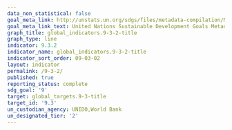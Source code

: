 ```yaml
---
data_non_statistical: false
goal_meta_link: http://unstats.un.org/sdgs/files/metadata-compilation/Metadata-Goal-9.pdf
goal_meta_link_text: United Nations Sustainable Development Goals Metadata (pdf 663kB)
graph_title: global_indicators.9-3-2-title
graph_type: line
indicator: 9.3.2
indicator_name: global_indicators.9-3-2-title
indicator_sort_order: 09-03-02
layout: indicator
permalink: /9-3-2/
published: true
reporting_status: complete
sdg_goal: '9'
target: global_targets.9-3-title
target_id: '9.3'
un_custodian_agency: UNIDO,World Bank
un_designated_tier: '2'
---
```

